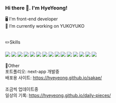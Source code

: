 ### Hi there 👋. I'm HyeYeong!

🖥 I'm front-end developer <br/>
🔭 I’m currently working on YUKOYUKO<br/>
<br/>
<br/>
✏️Skills
<br/>
<br/>
<img src="https://img.shields.io/badge/react-181717?style=for-the-badge&logo=react&logoColor=#61DAFB"/>
<img src="https://img.shields.io/badge/next.js-181717?style=for-the-badge&logo=nextdotjs&logoColor=white"/>
<img src="https://img.shields.io/badge/javascript-181717?style=for-the-badge&logo=javascript&logoColor=#F7DF1E"/>
<img src="https://img.shields.io/badge/typescript-181717?style=for-the-badge&logo=typescript&logoColor=#3178C6"/>
<img src="https://img.shields.io/badge/html5-181717?style=for-the-badge&logo=html5&logoColor=#E34F26"/>
<img src="https://img.shields.io/badge/scss-181717?style=for-the-badge&logo=sass&logoColor=#CC6699"/>
<img src="https://img.shields.io/badge/css3-181717?style=for-the-badge&logo=css3&logoColor=#1572B6"/>
<img src="https://img.shields.io/badge/jenkins-181717?style=for-the-badge&logo=jenkins&logoColor=#D24939"/>
<img src="https://img.shields.io/badge/jekyll-181717?style=for-the-badge&logo=jekyll&logoColor=#CC0000"/>
<img src="https://img.shields.io/badge/github-181717?style=for-the-badge&logo=github&logoColor=white"/>
<img src="https://img.shields.io/badge/git-181717?style=for-the-badge&logo=git&logoColor=#F05032"/>
<img src="https://img.shields.io/badge/npm-181717?style=for-the-badge&logo=npm&logoColor=#DB3837"/>
<img src="https://img.shields.io/badge/figma-181717?style=for-the-badge&logo=figma&logoColor=#F24E1E"/>
<img src="https://img.shields.io/badge/notion-181717?style=for-the-badge&logo=notion&logoColor=#WHITE"/>
<img src="https://img.shields.io/badge/macos-181717?style=for-the-badge&logo=macos&logoColor=#WHITE"/>
<br/>
<br/>
🤔Other
<br/>
포트폴리오: next-app 개발중<br/>
배포용 사이트: https://hyeyeong.github.io/sakae/
<br/><br/>
조금씩 업데이트중<br/>
일상의 기록: https://hyeyeong.github.io/daily-pieces/


<!--
**HyeYeong/HyeYeong** is a ✨ _special_ ✨ repository because its `README.md` (this file) appears on your GitHub profile.

Here are some ideas to get you started:

- 🔭 I’m currently working on ...
- 🌱 I’m currently learning ...
- 👯 I’m looking to collaborate on ...
- 🤔 I’m looking for help with ...
- 💬 Ask me about ...
- 📫 How to reach me: ...
- 😄 Pronouns: ...
- ⚡ Fun fact: ...
-->
